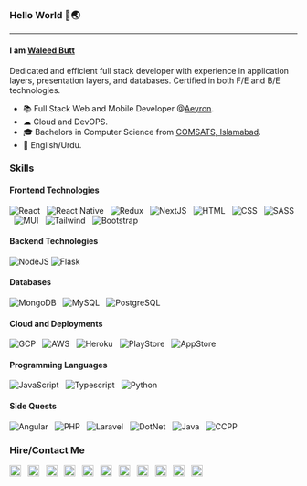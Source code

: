 ### Hello World 👋🌏

---

#### I am [Waleed Butt](https://waleedb.com/)

Dedicated and efficient full stack developer with experience in application layers, presentation
layers, and databases. Certified in both F/E and B/E technologies.

- 📚 Full Stack Web and Mobile Developer @[Aeyron](https://aeyron.com/).
- ☁ Cloud and DevOPS.
- 🎓 Bachelors in Computer Science from [COMSATS, Islamabad](https://www.comsats.edu.pk/).
- 👅 English/Urdu.

### Skills

#### Frontend Technologies

![React](https://img.shields.io/badge/react-%2320232a.svg?style=for-the-badge&logo=react&logoColor=%2361DAFB)
&nbsp; ![React Native](https://img.shields.io/badge/react%20native-%231c2c4c.svg?style=for-the-badge&logo=react&logoColor=%237cc5d9)
&nbsp; ![Redux](https://img.shields.io/badge/redux-%23242443.svg?style=for-the-badge&logo=redux&logoColor=%23764abc)
&nbsp; ![NextJS](https://img.shields.io/badge/next.js-%235e7693.svg?style=for-the-badge&logo=next.js&logoColor=%2361DAFB)
&nbsp; ![HTML](https://img.shields.io/badge/html-E34F26.svg?style=for-the-badge&logo=html5&logoColor=ffffff)
&nbsp; ![CSS](https://img.shields.io/badge/css-1572B6.svg?style=for-the-badge&logo=css3&logoColor=ffffff)
&nbsp; ![SASS](https://img.shields.io/badge/sass-CC6699.svg?style=for-the-badge&logo=sass&logoColor=ffffff)
&nbsp; ![MUI](https://img.shields.io/badge/Material_UI-007FFF.svg?style=for-the-badge&logo=mui&logoColor=ffffff)
&nbsp; ![Tailwind](https://img.shields.io/badge/Tailwind-38bdf8.svg?style=for-the-badge&logo=tailwindcss&logoColor=ffffff)
&nbsp; ![Bootstrap](https://img.shields.io/badge/Bootstrap-6528e0.svg?style=for-the-badge&logo=bootstrap&logoColor=ffffff)

#### Backend Technologies

![NodeJS](https://img.shields.io/badge/node.js-%23303030.svg?style=for-the-badge&logo=node.js&logoColor=%233C873A)
![Flask](https://img.shields.io/badge/Flask-000000.svg?style=for-the-badge&logo=flask&logoColor=white)

#### Databases

![MongoDB](https://img.shields.io/badge/mongoDB-%233F3E42.svg?style=for-the-badge&logo=mongodb&logoColor=%233FA037)
&nbsp; ![MySQL](https://img.shields.io/badge/MySQL-3E6E93.svg?style=for-the-badge&logo=mysql&logoColor=f29221)
&nbsp; ![PostgreSQL](https://img.shields.io/badge/PostgreSQL-699eca.svg?style=for-the-badge&logo=postgresql&logoColor=84c578)

#### Cloud and Deployments

![GCP](https://img.shields.io/badge/google%20cloud-4285F4.svg?style=for-the-badge&logo=google-cloud&logoColor=ffffff)
&nbsp; ![AWS](https://img.shields.io/badge/AWS-ec7211.svg?style=for-the-badge&logo=amazon-aws&logoColor=ffffff)
&nbsp; ![Heroku](https://img.shields.io/badge/Heroku-79589F.svg?style=for-the-badge&logo=heroku&logoColor=ffffff)
&nbsp; ![PlayStore](https://img.shields.io/badge/google%20playstore-DB4437.svg?style=for-the-badge&logo=google-play&logoColor=ffffff)
&nbsp; ![AppStore](https://img.shields.io/badge/app%20store-000000.svg?style=for-the-badge&logo=app-store&logoColor=ffffff)

#### Programming Languages

![JavaScript](https://img.shields.io/badge/javascript-323330?style=for-the-badge&logo=javascript&logoColor=F0DB4F)
&nbsp; ![Typescript](https://img.shields.io/badge/typescript-007acc?style=for-the-badge&logo=typescript&logoColor=ffffff)
&nbsp; ![Python](https://img.shields.io/badge/python-3670A0?style=for-the-badge&logo=python&logoColor=ffdd54)

#### Side Quests

![Angular](https://img.shields.io/badge/Angular-DD0031?style=for-the-badge&logo=Angular&logoColor=ffffff)
&nbsp; ![PHP](https://img.shields.io/badge/Laravel-F9322C?style=for-the-badge&logo=laravel&logoColor=ffffff)
&nbsp; ![Laravel](https://img.shields.io/badge/php-777BB4?style=for-the-badge&logo=php&logoColor=ffffff)
&nbsp; ![DotNet](https://img.shields.io/badge/.Net-5C2D91?style=for-the-badge&logo=DotNet&logoColor=ffffff)
&nbsp; ![Java](https://img.shields.io/badge/java-ED8B00?style=for-the-badge&logo=java&logoColor=ffffff)
&nbsp; ![CCPP](https://img.shields.io/badge/c%2fc++-ED8B00?style=for-the-badge&logo=c&logoColor=ffffff)

### Hire/Contact Me

[<img src="https://waleedb.com/favicon.ico" width="20px" alt="waleed3072@gmail.com" />](https://waleedb.com/) 
&nbsp; [<img src="https://web.whatsapp.com/favicon.ico" width="20px" alt="waleed3072@gmail.com" />](https://wa.me/+966553974300) 
&nbsp; [<img src="https://www.linkedin.com/favicon.ico" width="20px" alt="waleed3072@gmail.com" />](https://www.linkedin.com/in/waleedb2812/) 
&nbsp; [<img src="https://ssl.gstatic.com/ui/v1/icons/mail/rfr/gmail.ico" width="20px" alt="waleed3072@gmail.com" />](mailto:waleed3072@gmail.com)
&nbsp; [<img src="https://assetsv2.fiverrcdn.com/assets/favicon-32x32-c14c90ef2f61e444157b7feaca9b5235.png" width="20px" alt="waleed3072@gmail.com" />](https://www.fiverr.com/waleedbut98) 
&nbsp; [<img src="https://cdn3.iconfinder.com/data/icons/brands-pack/240/upwork-512.png" width="20px" alt="waleed3072@gmail.com" />](https://www.upwork.com/freelancers/~0111f6feff552c794d) 
&nbsp; [<img src="https://stackoverflow.com/favicon.ico" width="20px" alt="waleed3072@gmail.com" />](https://stackoverflow.com/users/14343564/waleed) 
&nbsp; [<img src="https://www.facebook.com/favicon.ico" width="20px" alt="waleed3072@gmail.com" />](https://www.facebook.com/waleedb98/) 
&nbsp; [<img src="https://static.xx.fbcdn.net/rsrc.php/yO/r/qa11ER6rke_.ico" width="20px" alt="waleed3072@gmail.com" />](https://m.me/waleedb98/) 
&nbsp; [<img src="https://static.cdninstagram.com/rsrc.php/v4/yI/r/VsNE-OHk_8a.png" width="20px" alt="waleed3072@gmail.com" />](https://www.instagram.com/waleedb2812/) 
&nbsp; [<img src="https://www.reddit.com/favicon.ico" width="20px" alt="waleed3072@gmail.com" />](https://www.reddit.com/user/waleedb2812/) 

